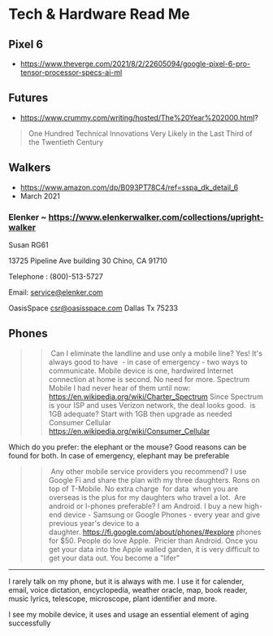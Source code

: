 # Tech & Hardware Read Me

## Pixel 6

* https://www.theverge.com/2021/8/2/22605094/google-pixel-6-pro-tensor-processor-specs-ai-ml


## Futures

* https://www.crummy.com/writing/hosted/The%20Year%202000.html?
> One Hundred Technical Innovations Very Likely in the Last Third of the Twentieth Century

## Walkers

* https://www.amazon.com/dp/B093PT78C4/ref=sspa_dk_detail_6
* March 2021


### Elenker ~ https://www.elenkerwalker.com/collections/upright-walker

Susan RG61

13725 Pipeline Ave
building 30
Chino, CA 91710


Telephone : (800)-513-5727

Email: service@elenker.com


OasisSpace
csr@oasisspace.com
Dallas Tx 75233



## Phones

>> Can I eliminate the landline and use only a mobile line?
Yes!
It's always good to have  - in case of emergency - two ways to communicate. Mobile device is one, hardwired Internet connection at home is second. No need for more.
>> Spectrum Mobile
I had never hear of them until now: https://en.wikipedia.org/wiki/Charter_Spectrum
Since Spectrum is your ISP and uses Verizon network, the deal looks good.
>> is 1GB adequate?
Start with 1GB then upgrade as needed
>> Consumer Cellular
https://en.wikipedia.org/wiki/Consumer_Cellular

Which do you prefer: the elephant or the mouse? Good reasons can be found for both. In case of emergency, elephant may be preferable 
>> Any other mobile service providers you recommend?
I use Google Fi and share the plan with my three daughters. Rons on top of T-Mobile. No extra charge  for data  when you are overseas is the plus for my daughters who travel a lot.
>> Are android or I-phones preferable?
I am Android. I buy a new high-end device - Samsung or Google Phones - every year and give previous year's device to a daughter. https://fi.google.com/about/phones/#explore phones for $50.
People do love Apple.  Pricier than Android. Once you get your data into the Apple walled garden, it is very difficult to get your data out. You become a "lifer"

***

I rarely talk on my phone, but it is always with me. I use it for calender, email, voice dictation, encyclopedia, weather oracle, map, book reader, music lyrics, telescope, microscope, plant identifier and more. 

I see my mobile device, it uses and usage an essential element of aging successfully 


